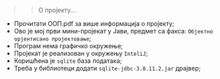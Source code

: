 >>О пројекту...

- Прочитати ООП.pdf за више информација о пројекту;
- Ово је мој први мини-пројекат у Јави, предмет са факса: `Објектно орјентисано пројектовање`;
- Програм нема графичко окружење;
- Пројекат је реализован у окружењу `InteliJ`;
- Коришћена је `sqlite` база података;
- Треба у библиотеци додати `sqlite-jdbc-3.8.11.2.jar` драјвер;
